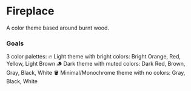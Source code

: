 # Fireplace
A color theme based around burnt wood.

### Goals
3 color palettes:
🔥  Light theme with bright colors: Bright Orange, Red, Yellow, Light Brown
🪵  Dark theme with muted colors: Dark Red, Brown, Gray, Black, White
🪣  Minimal/Monochrome theme with no colors: Gray, Black, White
